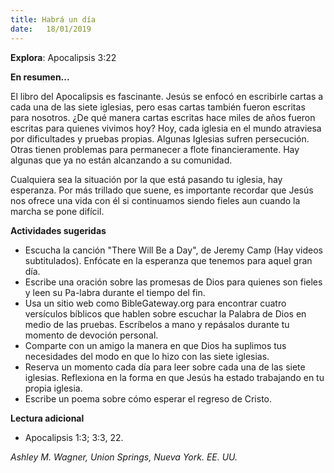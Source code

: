 ```yaml
---
title: Habrá un día 
date:   18/01/2019
---
```


**Explora**: Apocalipsis 3:22 

**En resumen...**

El libro del Apocalipsis es fascinante. Jesús se enfocó en escribirle cartas a cada una de las siete iglesias, pero esas cartas también fueron escritas para nosotros. ¿De qué manera cartas escritas hace miles de años fueron escritas para quienes vivimos hoy? Hoy, cada iglesia en el mundo atraviesa por dificultades y pruebas propias. Algunas Iglesias sufren persecución. Otras tienen problemas para permanecer a flote financieramente. Hay algunas que ya no están alcanzando a su comunidad. 

Cualquiera sea la situación por la que está pasando tu iglesia, hay esperanza. Por más trillado que suene, es importante recordar que Jesús nos ofrece una vida con él si continuamos siendo fieles aun cuando la marcha se pone difícil. 

**Actividades sugeridas**

- Escucha la canción "There Will Be a Day", de Jeremy Camp (Hay videos subtitulados). Enfócate en la esperanza que tenemos para aquel gran día. 
- Escribe una oración sobre las promesas de Dios para quienes son fieles y leen su Pa-labra durante el tiempo del fin. 
- Usa un sitio web como BibleGateway.org para encontrar cuatro versículos bíblicos que hablen sobre escuchar la Palabra de Dios en medio de las pruebas. Escríbelos a mano y repásalos durante tu momento de devoción personal. 
- Comparte con un amigo la manera en que Dios ha suplimos tus necesidades del modo en que lo hizo con las siete iglesias. 
- Reserva un momento cada día para leer sobre cada una de las siete iglesias. Reflexiona en la forma en que Jesús ha estado trabajando en tu propia iglesia. 
- Escribe un poema sobre cómo esperar el regreso de Cristo. 

**Lectura adicional**

- Apocalipsis 1:3; 3:3, 22. 

_Ashley M. Wagner, Union Springs, Nueva York. EE. UU._
